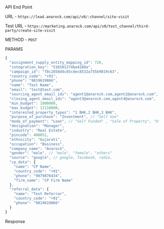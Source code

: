 API End Point


URL - `https://lead.anarock.com/api/v0/:channel/site-visit`

Test URL - `https://marketing.anarock.com/api/v0/test_channel/third-party/create-site-visit`

METHOD - `POST`

PARAMS 

```js
{
  "assignment_supply_entity_mapping_id": 726,
  "integration_key": "516501274ba4288a",
  "campaign_id": "f8c2858d4c85cdec8532a755b9819c63",
  "country_code": "+91",
  "phone": "9819619866",
  "name": "Test Name",
  "email": "test@test.com",
  "sourcing_agent_email_ids": "agent1@anarock.com,agent2@anarock.com",
  "closing_agent_email_ids": "agent3@anarock.com,agent4@anarock.com",
  "min_budget": 1000000,
  "max_budget": 12110000,
  "interested_property_types": "1 BHK,2 BHK,3 BHK",
  "purpose_of_purchase": "Investment", // "Self Use"
  "mode_of_payment": "Loan", // "Self Funded" , "Sale of Property", "Other"
  "designation": "Manager",
  "industry": "Real Estate",
  "pincode": 400051,
  "ethnicity": "Gujarati",
  "occupation": "Business",
  "company_name": "Anarock",
  "gender": "male", // "male", "female", "others"
  "source": "google", // google, facebook, radio, 
  "cp_data": {
    "name": "CP Name",
    "country_code": "+91",
    "phone": "9879876434",
    "firm_name": "CP Firm Name"
  },
  "referral_data": {
    "name": "Test Referrar",
    "country_code": "+91",
    "phone": "9819619866"
  }
}
```

Response 

